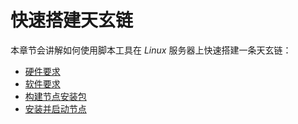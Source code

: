# 快速搭建天玄链
本章节会讲解如何使用脚本工具在 *Linux* 服务器上快速搭建一条天玄链：
- [硬件要求](hardware-requirement.md)
- [软件要求](software-requirement.md)
- [构建节点安装包](build.md)
- [安装并启动节点](run.md)
